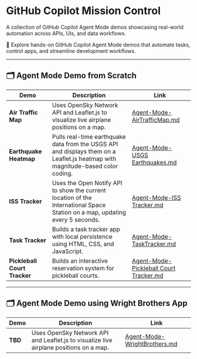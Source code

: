 # GitHub Copilot Mission Control

A collection of GitHub Copilot Agent Mode demos showcasing real-world automation across APIs, UIs, and data workflows.

🚀 Explore hands-on GitHub Copilot Agent Mode demos that automate tasks, control apps, and streamline development workflows.

---

## 🗂️ Agent Mode Demo from Scratch

| Demo | Description | Link |
|------|-------------|------|
| **Air Traffic Map** | Uses OpenSky Network API and Leaflet.js to visualize live airplane positions on a map. | [Agent-Mode-AirTrafficMap.md](Agent-Mode-AirTrafficMap.md) |
| **Earthquake Heatmap** | Pulls real-time earthquake data from the USGS API and displays them on a Leaflet.js heatmap with magnitude-based color coding. | [Agent-Mode-USGS Earthquakes.md](Agent-Mode-USGS%20Earthquakes.md) |
| **ISS Tracker** | Uses the Open Notify API to show the current location of the International Space Station on a map, updating every 5 seconds. | [Agent-Mode-ISS Tracker.md](Agent-Mode-ISS%20Tracker.md) |
| **Task Tracker** | Builds a task tracker app with local persistence using HTML, CSS, and JavaScript. | [Agent-Mode-TaskTracker.md](Agent-Mode-TaskTracker.md) |
| **Pickleball Court Tracker** | Builds an interactive reservation system for pickleball courts. | [Agent-Mode-Pickleball Court Tracker.md](Agent-Mode-PickleballCourtTracker.md) |

---

## 🗂️ Agent Mode Demo using Wright Brothers App

| Demo | Description | Link |
|------|-------------|------|
| **TBD** | Uses OpenSky Network API and Leaflet.js to visualize live airplane positions on a map. | [Agent-Mode-WrightBrothers.md](Agent-Mode-WrightBrothers.md) |
